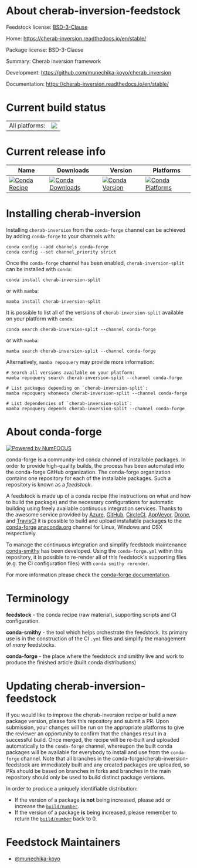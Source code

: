 About cherab-inversion-feedstock
================================

Feedstock license: [BSD-3-Clause](https://github.com/conda-forge/cherab-inversion-feedstock/blob/main/LICENSE.txt)

Home: https://cherab-inversion.readthedocs.io/en/stable/

Package license: BSD-3-Clause

Summary: Cherab inversion framework

Development: https://github.com/munechika-koyo/cherab_inversion

Documentation: https://cherab-inversion.readthedocs.io/en/stable/

Current build status
====================


<table><tr><td>All platforms:</td>
    <td>
      <a href="https://dev.azure.com/conda-forge/feedstock-builds/_build/latest?definitionId=20933&branchName=main">
        <img src="https://dev.azure.com/conda-forge/feedstock-builds/_apis/build/status/cherab-inversion-feedstock?branchName=main">
      </a>
    </td>
  </tr>
</table>

Current release info
====================

| Name | Downloads | Version | Platforms |
| --- | --- | --- | --- |
| [![Conda Recipe](https://img.shields.io/badge/recipe-cherab--inversion--split-green.svg)](https://anaconda.org/conda-forge/cherab-inversion-split) | [![Conda Downloads](https://img.shields.io/conda/dn/conda-forge/cherab-inversion-split.svg)](https://anaconda.org/conda-forge/cherab-inversion-split) | [![Conda Version](https://img.shields.io/conda/vn/conda-forge/cherab-inversion-split.svg)](https://anaconda.org/conda-forge/cherab-inversion-split) | [![Conda Platforms](https://img.shields.io/conda/pn/conda-forge/cherab-inversion-split.svg)](https://anaconda.org/conda-forge/cherab-inversion-split) |

Installing cherab-inversion
===========================

Installing `cherab-inversion` from the `conda-forge` channel can be achieved by adding `conda-forge` to your channels with:

```
conda config --add channels conda-forge
conda config --set channel_priority strict
```

Once the `conda-forge` channel has been enabled, `cherab-inversion-split` can be installed with `conda`:

```
conda install cherab-inversion-split
```

or with `mamba`:

```
mamba install cherab-inversion-split
```

It is possible to list all of the versions of `cherab-inversion-split` available on your platform with `conda`:

```
conda search cherab-inversion-split --channel conda-forge
```

or with `mamba`:

```
mamba search cherab-inversion-split --channel conda-forge
```

Alternatively, `mamba repoquery` may provide more information:

```
# Search all versions available on your platform:
mamba repoquery search cherab-inversion-split --channel conda-forge

# List packages depending on `cherab-inversion-split`:
mamba repoquery whoneeds cherab-inversion-split --channel conda-forge

# List dependencies of `cherab-inversion-split`:
mamba repoquery depends cherab-inversion-split --channel conda-forge
```


About conda-forge
=================

[![Powered by
NumFOCUS](https://img.shields.io/badge/powered%20by-NumFOCUS-orange.svg?style=flat&colorA=E1523D&colorB=007D8A)](https://numfocus.org)

conda-forge is a community-led conda channel of installable packages.
In order to provide high-quality builds, the process has been automated into the
conda-forge GitHub organization. The conda-forge organization contains one repository
for each of the installable packages. Such a repository is known as a *feedstock*.

A feedstock is made up of a conda recipe (the instructions on what and how to build
the package) and the necessary configurations for automatic building using freely
available continuous integration services. Thanks to the awesome service provided by
[Azure](https://azure.microsoft.com/en-us/services/devops/), [GitHub](https://github.com/),
[CircleCI](https://circleci.com/), [AppVeyor](https://www.appveyor.com/),
[Drone](https://cloud.drone.io/welcome), and [TravisCI](https://travis-ci.com/)
it is possible to build and upload installable packages to the
[conda-forge](https://anaconda.org/conda-forge) [anaconda.org](https://anaconda.org/)
channel for Linux, Windows and OSX respectively.

To manage the continuous integration and simplify feedstock maintenance
[conda-smithy](https://github.com/conda-forge/conda-smithy) has been developed.
Using the ``conda-forge.yml`` within this repository, it is possible to re-render all of
this feedstock's supporting files (e.g. the CI configuration files) with ``conda smithy rerender``.

For more information please check the [conda-forge documentation](https://conda-forge.org/docs/).

Terminology
===========

**feedstock** - the conda recipe (raw material), supporting scripts and CI configuration.

**conda-smithy** - the tool which helps orchestrate the feedstock.
                   Its primary use is in the construction of the CI ``.yml`` files
                   and simplify the management of *many* feedstocks.

**conda-forge** - the place where the feedstock and smithy live and work to
                  produce the finished article (built conda distributions)


Updating cherab-inversion-feedstock
===================================

If you would like to improve the cherab-inversion recipe or build a new
package version, please fork this repository and submit a PR. Upon submission,
your changes will be run on the appropriate platforms to give the reviewer an
opportunity to confirm that the changes result in a successful build. Once
merged, the recipe will be re-built and uploaded automatically to the
`conda-forge` channel, whereupon the built conda packages will be available for
everybody to install and use from the `conda-forge` channel.
Note that all branches in the conda-forge/cherab-inversion-feedstock are
immediately built and any created packages are uploaded, so PRs should be based
on branches in forks and branches in the main repository should only be used to
build distinct package versions.

In order to produce a uniquely identifiable distribution:
 * If the version of a package **is not** being increased, please add or increase
   the [``build/number``](https://docs.conda.io/projects/conda-build/en/latest/resources/define-metadata.html#build-number-and-string).
 * If the version of a package **is** being increased, please remember to return
   the [``build/number``](https://docs.conda.io/projects/conda-build/en/latest/resources/define-metadata.html#build-number-and-string)
   back to 0.

Feedstock Maintainers
=====================

* [@munechika-koyo](https://github.com/munechika-koyo/)

